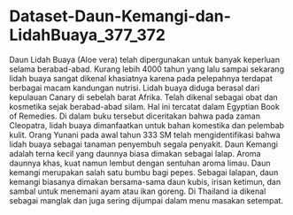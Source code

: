 # Dataset-Daun-Kemangi-dan-LidahBuaya_377_372
Daun Lidah Buaya (Aloe vera) telah dipergunakan untuk banyak keperluan selama berabad-abad. Kurang lebih 4000 tahun yang lalu sampai sekarang lidah buaya sangat dikenal khasiatnya karena pada pelepahnya terdapat berbagai macam kandungan nutrisi. Lidah buaya diduga berasal dari kepulauan Canary di sebelah barat Afrika. Telah dikenal sebagai obat dan kosmetika sejak berabad-abad silam. Hal ini tercatat dalam Egyptian Book of Remedies. Di dalam buku tersebut diceritakan bahwa pada zaman Cleopatra, lidah buaya dimanfaatkan untuk bahan komestika dan pelembab kulit. Orang Yunani pada awal tahun 333 SM telah mengidentifikasi bahwa lidah buaya sebagai tanaman penyembuh segala penyakit.
Daun Kemangi adalah terna kecil yang daunnya biasa dimakan sebagai lalap. Aroma daunnya khas, kuat namun lembut dengan sentuhan aroma limau. Daun kemangi merupakan salah satu bumbu bagi pepes. Sebagai lalapan, daun kemangi biasanya dimakan bersama-sama daun kubis, irisan ketimun, dan sambal untuk menemani ayam atau ikan goreng. Di Thailand ia dikenal sebagai manglak dan juga sering dijumpai dalam menu masakan setempat.
